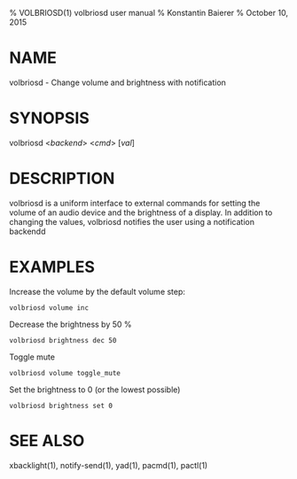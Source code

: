 % VOLBRIOSD(1) volbriosd user manual
% Konstantin Baierer
% October 10, 2015

# NAME

volbriosd - Change volume and brightness with notification

# SYNOPSIS

volbriosd <*backend*> <*cmd*> [*val*]

# DESCRIPTION

volbriosd is a uniform interface to external commands for setting the volume of
an audio device and the brightness of a display. In addition to changing the
values, volbriosd notifies the user using a notification backendd

# EXAMPLES

Increase the volume by the default volume step:

```
volbriosd volume inc
```

Decrease the brightness by 50 %

```
volbriosd brightness dec 50
```

Toggle mute

```
volbriosd volume toggle_mute
```

Set the brightness to 0 (or the lowest possible)

```
volbriosd brightness set 0
```


# SEE ALSO

xbacklight(1), notify-send(1), yad(1), pacmd(1), pactl(1)
